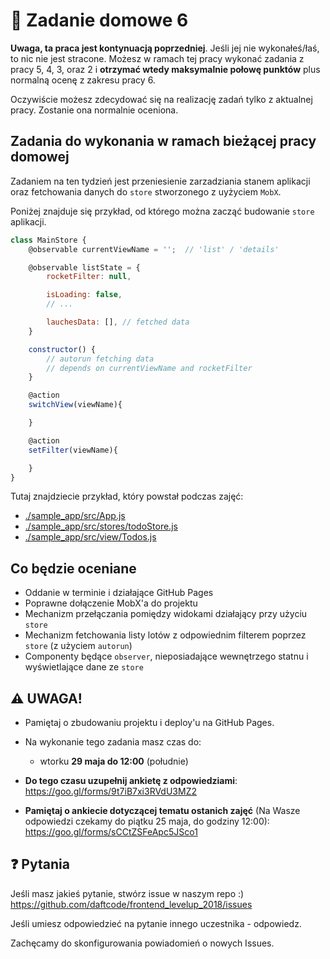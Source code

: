 # 📖 Zadanie domowe 6

**Uwaga, ta praca jest kontynuacją poprzedniej**. Jeśli jej nie wykonałeś/łaś, to nic nie jest stracone. Możesz w ramach tej pracy wykonać zadania z pracy 5, 4, 3, oraz 2 i  **otrzymać wtedy maksymalnie połowę punktów** plus normalną ocenę z zakresu pracy 6.

Oczywiście możesz zdecydować się na realizację zadań tylko z aktualnej pracy. Zostanie ona normalnie oceniona.

## Zadania do wykonania w ramach bieżącej pracy domowej

Zadaniem na ten tydzień jest przeniesienie zarzadziania stanem aplikacji oraz fetchowania danych do `store` stworzonego z uyżyciem `MobX`.

Poniżej znajduje się przykład, od którego można zacząć budowanie `store` aplikacji.
```js
class MainStore {
    @observable currentViewName = '';  // 'list' / 'details'

    @observable listState = {
        rocketFilter: null,

        isLoading: false,
        // ...

        lauchesData: [], // fetched data
    }

    constructor() {
        // autorun fetching data
        // depends on currentViewName and rocketFilter
    }

    @action
    switchView(viewName){

    }

    @action
    setFilter(viewName){

    }
}
```

Tutaj znajdziecie przykład, który powstał podczas zajęć:
- [./sample_app/src/App.js](./sample_app/src/App.js)
- [./sample_app/src/stores/todoStore.js](./sample_app/src/stores/todoStore.js)
- [./sample_app/src/view/Todos.js](./sample_app/src/view/Todos.js)

## Co będzie oceniane

* Oddanie w terminie i działające GitHub Pages
* Poprawne dołączenie MobX'a do projektu
* Mechanizm przełączania pomiędzy widokami działający przy użyciu `store`
* Mechanizm fetchowania listy lotów z odpowiednim filterem poprzez `store` (z użyciem `autorun`)
* Componenty będące `observer`, nieposiadające wewnętrzego statnu i wyświetlające dane ze `store`

## ⚠️ UWAGA!
- Pamiętaj o zbudowaniu projektu i deploy'u na GitHub Pages.
- Na wykonanie tego zadania masz czas do:
  - wtorku **29 maja do 12:00** (południe)

- **Do tego czasu uzupełnij ankietę z odpowiedziami**: https://goo.gl/forms/9t7iB7xi3RVdU3MZ2
- **Pamiętaj o ankiecie dotyczącej tematu ostanich zajęć** (Na Wasze odpowiedzi czekamy do piątku 25 maja, do godziny 12:00): https://goo.gl/forms/sCCtZSFeApc5JSco1

## ❓ Pytania

Jeśli masz jakieś pytanie, stwórz issue w naszym repo :)  https://github.com/daftcode/frontend_levelup_2018/issues

Jeśli umiesz odpowiedzieć na pytanie innego uczestnika - odpowiedz.

Zachęcamy do skonfigurowania powiadomień o nowych Issues.


